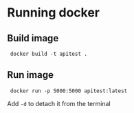 # Running docker

## Build image
```
 docker build -t apitest .
```

## Run image
```
 docker run -p 5000:5000 apitest:latest
```

Add `-d` to detach it from the terminal
